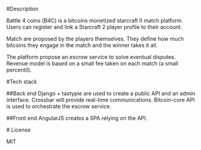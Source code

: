 #Description 

Battle 4 coins (B4C) is a bitcoins monetized starcraft II match platform.
Users can register and link a Starcraft 2 player profile to their account.

Match are proposed by the players themselves. They define how much bitcoins they engage in the match and the winner takes it all.

The platform propose an escrow service to solve eventual disputes.
Revenue model is based on a small fee taken on each match (a small percentil).

#Tech stack

##Back end
Django + tastypie are used to create a public API and an admin interface.
Crossbar will provide real-time communications.
Bitcoin-core API is used to orchestrate the escrow service.

##Front end
AngularJS creates a SPA relying on the API.

# License

MIT


